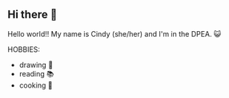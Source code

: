 ## Hi there 👋
Hello world!! My name is Cindy (she/her) and I'm in the DPEA. 😺

HOBBIES:
- drawing 🎨
- reading 📚
- cooking 🥐
